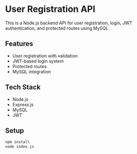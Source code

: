 # User Registration API

This is a Node.js backend API for user registration, login, JWT authentication, and protected routes using MySQL.

## Features

- User registration with validation
- JWT-based login system
- Protected routes
- MySQL integration

## Tech Stack

- Node.js
- Express.js
- MySQL
- JWT

## Setup

```bash
npm install
node index.js
